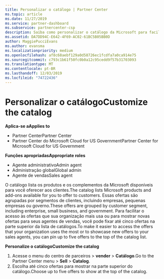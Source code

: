 ```yaml
---
title: Personalizar o catálogo | Partner Center
ms.topic: article
ms.date: 11/27/2019
ms.service: partner-dashboard
ms.subservice: partnercenter-csp
description: Saiba como personalizar o catálogo da Microsoft para facilitar o acesso às ofertas de parceiros ou aos produtos que a sua organização utiliza mais.
ms.assetid: DA7DD94C-E642-4F69-AC02-61BC5B05BB0D
author: MaggiePucciEvans
ms.author: evansma
ms.localizationpriority: medium
ms.openlocfilehash: af8c68aebf129a0d58726ec1fcdfa7a0ca914e75
ms.sourcegitcommit: c793c1b61f50fc0b0a12c95cedd9f57b31703093
ms.translationtype: MT
ms.contentlocale: pt-BR
ms.lasthandoff: 12/03/2019
ms.locfileid: "74722436"
---
```

# <a name="customize-the-catalog"></a><span data-ttu-id="ab4f1-103">Personalizar o catálogo</span><span class="sxs-lookup"><span data-stu-id="ab4f1-103">Customize the catalog</span></span>

<span data-ttu-id="ab4f1-104">**Aplica-se a**</span><span class="sxs-lookup"><span data-stu-id="ab4f1-104">**Applies to**</span></span>

-  <span data-ttu-id="ab4f1-105">Partner Center</span><span class="sxs-lookup"><span data-stu-id="ab4f1-105">Partner Center</span></span>
-  <span data-ttu-id="ab4f1-106">Partner Center do Microsoft Cloud for US Government</span><span class="sxs-lookup"><span data-stu-id="ab4f1-106">Partner Center for Microsoft Cloud for US Government</span></span>

<span data-ttu-id="ab4f1-107">**Funções apropriadas**</span><span class="sxs-lookup"><span data-stu-id="ab4f1-107">**Appropriate roles**</span></span>

- <span data-ttu-id="ab4f1-108">Agente administrativo</span><span class="sxs-lookup"><span data-stu-id="ab4f1-108">Admin agent</span></span>
- <span data-ttu-id="ab4f1-109">Administração global</span><span class="sxs-lookup"><span data-stu-id="ab4f1-109">Global admin</span></span>
- <span data-ttu-id="ab4f1-110">Agente de vendas</span><span class="sxs-lookup"><span data-stu-id="ab4f1-110">Sales agent</span></span>

<span data-ttu-id="ab4f1-111">O catálogo lista os produtos e os complementos da Microsoft disponíveis para você oferecer aos clientes.</span><span class="sxs-lookup"><span data-stu-id="ab4f1-111">The catalog lists Microsoft products and add-ons available for you to offer to customers.</span></span> <span data-ttu-id="ab4f1-112">Essas ofertas são agrupadas por segmentos de clientes, incluindo empresas, pequenas empresas ou governo.</span><span class="sxs-lookup"><span data-stu-id="ab4f1-112">These offers are grouped by customer segment, including enterprise, small business, and government.</span></span> <span data-ttu-id="ab4f1-113">Para facilitar o acesso às ofertas que sua organização mais usa ou para mostrar novas ofertas para seus agentes de vendas, você pode fixar até cinco ofertas na parte superior da lista de catálogos.</span><span class="sxs-lookup"><span data-stu-id="ab4f1-113">To make it easier to access the offers that your organization uses the most or to showcase new offers to your sales agents, you can pin up to five offers to the top of the catalog list.</span></span>

<span data-ttu-id="ab4f1-114">**Personalize o catálogo**</span><span class="sxs-lookup"><span data-stu-id="ab4f1-114">**Customize the catalog**</span></span>

1.  <span data-ttu-id="ab4f1-115">Acesse o menu do centro de parceiros &gt; **vender** &gt; **Catálogo**.</span><span class="sxs-lookup"><span data-stu-id="ab4f1-115">Go to the Partner Center menu &gt; **Sell** &gt; **Catalog**.</span></span>
2.  <span data-ttu-id="ab4f1-116">Escolha até cinco ofertas para mostrar na parte superior do catálogo.</span><span class="sxs-lookup"><span data-stu-id="ab4f1-116">Choose up to five offers to show at the top of the catalog.</span></span>

 

 



